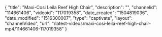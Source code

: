 {
    "title": "Maxi-Cosi Leila Reef High Chair",
    "description": "",
    "channelid": "114661406",
    "videoid": "117019358",
    "date_created": "1504819036",
    "date_modified": "1516300007",
    "type": "captivate",
    "layout": "channelVideo",
    "url": "\/latest-videos\/maxi-cosi-leila-reef-high-chair-mp4\/114661406-117019358"
}